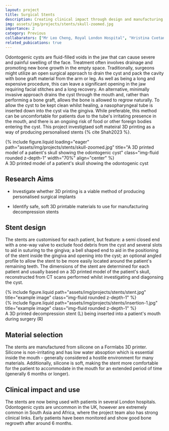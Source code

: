 ```yaml
---
layout: project
title: Surgical Stents
description: Creating clinical impact through design and manufacturing engineering
img: assets/img/projects/stents/skull-zoomed.jpg
importance: 2
category: Previous
collabarators: ["Mr Leo Cheng, Royal London Hospital", "Hristina Cvetanovska, Royal London Hospital"]
related_pubications: true
---
```


Odontogenic cysts are fluid-filled voids in the jaw that can cause severe and painful swelling of the face. Treatment often involves drainage and promoting new bone growth in the empty space. Traditionally, surgeons might utilize an open surgical approach to drain the cyst and pack the cavity with bone graft material from the arm or leg. As well as being a long and expensive procedure, this can leave a significant opening in the jaw requiring facial stitches and a long recovery. An alternative, minimally invasive approach drains the cyst through the mouth and, rather than performing a bone graft, allows the bone is allowed to regrow naturally. To allow the cyst to be kept clean whilst healing, a nasopharyngeal tube is inserted down into the cyst via the gingiva. While preferable, this method can be uncomfortable for patients due to the tube's irritating presence in the mouth, and there is an ongoing risk of food or other foreign bodies entering the cyst. This project investigtaed soft mateiral 3D printing as a way of producing personalised stents {% cite Shah2023 %}.


<div class="row">
    <div class="col-sm mt-3 mt-md-0">
        {% include figure.liquid loading="eager" path="assets/img/projects/stents/skull-zoomed.jpg" title="A 3D printed model of a patient's skull showing the odontogenic cyst" class="img-fluid rounded z-depth-1" width="70%" align="center" %}
    </div>
</div>
<div class="caption">
    A 3D printed model of a patient's skull showing the odontogenic cyst
</div>

## Research Aims

- Investigate whether 3D printing is a viable method of producing personalised surgical implants

- Identify safe, soft 3D printable materials to use for manufacturing decompression stents


## Stent design

The stents are customised for each patient, but feature: a semi closed end with a one-way valve to exclude food debris from the cyst and several slots to aid in suturing to the gingiva; a bell shaped end to aid in the positioning of the stent inside the gingiva and opening into the cyst; an optional angled profile to allow the stent to be more easily located around the patient's remaining teeth. The dimensions of the stent are determined for each patient and usually based on a 3D printed model of the patient's skull, reconstructed from CT scans performed whilst investigating and diagonsing the cyst.

<div class="row justify-content-sm-center">
    <div class="col-sm-8 mt-3 mt-md-0">
        {% include figure.liquid path="assets/img/projects/stents/stent.jpg" title="example image" class="img-fluid rounded z-depth-1" %}
    </div>
    <div class="col-sm-4 mt-3 mt-md-0">
        {% include figure.liquid path="assets/img/projects/stents/insertion-1.jpg" title="example image" class="img-fluid rounded z-depth-1" %}
    </div>
</div>
<div class="caption">
    A 3D printed decompression stent (L) being inserted into a patient's mouth during surgery (R)
</div>

## Material selection

The stents are manufactured from silicone on a Formlabs 3D printer. Silicone is non-irritating and has low water absoption which is essential inside the mouth - generally considered a hostile environment for many materials. Additionally, silicone is soft, making the stent more comfortable for the patient to accommodate in the mouth for an extended period of time (generally 6 months or longer).

## Clinical impact and use

The stents are now being used with patients in several London hospitals. Odontogenic cysts are uncommon in the UK, however are extremely common in South Asia and Africa, where the project team also has strong clinical links. Early patients have been monitored and show good bone regrowth after around 6 months.